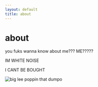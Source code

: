 ```yaml
---
layout: default
title: about
---
```

<!-- {% include navigation.html %} -->

# about

you fuks wanna know about me??? ME?????

IM WHITE NOISE

I CANT BE BOUGHT

![big lee poppin that dumpo](/assets/imgs/twerk.jpg)